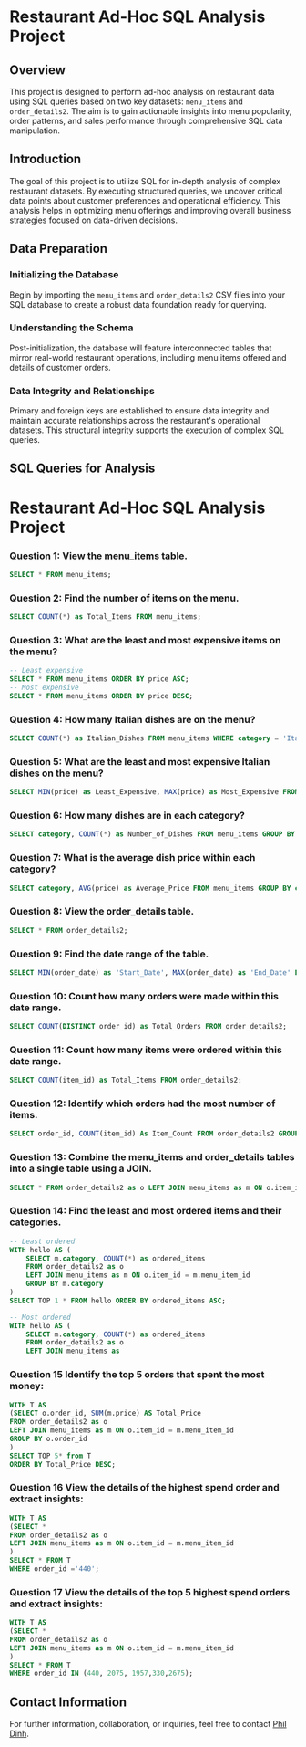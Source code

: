 # Restaurant Ad-Hoc SQL Analysis Project

## Overview
This project is designed to perform ad-hoc analysis on restaurant data using SQL queries based on two key datasets: `menu_items` and `order_details2`. The aim is to gain actionable insights into menu popularity, order patterns, and sales performance through comprehensive SQL data manipulation.

## Introduction
The goal of this project is to utilize SQL for in-depth analysis of complex restaurant datasets. By executing structured queries, we uncover critical data points about customer preferences and operational efficiency. This analysis helps in optimizing menu offerings and improving overall business strategies focused on data-driven decisions.

## Data Preparation
### Initializing the Database
Begin by importing the `menu_items` and `order_details2` CSV files into your SQL database to create a robust data foundation ready for querying.

### Understanding the Schema
Post-initialization, the database will feature interconnected tables that mirror real-world restaurant operations, including menu items offered and details of customer orders.

### Data Integrity and Relationships
Primary and foreign keys are established to ensure data integrity and maintain accurate relationships across the restaurant's operational datasets. This structural integrity supports the execution of complex SQL queries.

## SQL Queries for Analysis
# Restaurant Ad-Hoc SQL Analysis Project

### Question 1: View the menu_items table.
```sql
SELECT * FROM menu_items;
```
### Question 2: Find the number of items on the menu.
```sql
SELECT COUNT(*) as Total_Items FROM menu_items;
```
### Question 3: What are the least and most expensive items on the menu?
```sql
-- Least expensive
SELECT * FROM menu_items ORDER BY price ASC;
-- Most expensive
SELECT * FROM menu_items ORDER BY price DESC;
```
### Question 4: How many Italian dishes are on the menu?
```sql
SELECT COUNT(*) as Italian_Dishes FROM menu_items WHERE category = 'Italian';
```
### Question 5: What are the least and most expensive Italian dishes on the menu?
```sql
SELECT MIN(price) as Least_Expensive, MAX(price) as Most_Expensive FROM menu_items WHERE category = 'Italian';
```
### Question 6: How many dishes are in each category?
```sql
SELECT category, COUNT(*) as Number_of_Dishes FROM menu_items GROUP BY category;
```
### Question 7: What is the average dish price within each category?
```sql
SELECT category, AVG(price) as Average_Price FROM menu_items GROUP BY category;
```
### Question 8: View the order_details table.
```sql
SELECT * FROM order_details2;
```
### Question 9: Find the date range of the table.
```sql
SELECT MIN(order_date) as 'Start_Date', MAX(order_date) as 'End_Date' FROM order_details2;
```
### Question 10: Count how many orders were made within this date range.
```sql
SELECT COUNT(DISTINCT order_id) as Total_Orders FROM order_details2;
```
### Question 11: Count how many items were ordered within this date range.
```sql
SELECT COUNT(item_id) as Total_Items FROM order_details2;
```
### Question 12: Identify which orders had the most number of items.
```sql
SELECT order_id, COUNT(item_id) As Item_Count FROM order_details2 GROUP BY order_id ORDER BY Item_Count DESC;
```
### Question 13: Combine the menu_items and order_details tables into a single table using a JOIN.
```sql
SELECT * FROM order_details2 as o LEFT JOIN menu_items as m ON o.item_id = m.menu_item_id;
```
### Question 14: Find the least and most ordered items and their categories.
```sql
-- Least ordered
WITH hello AS (
    SELECT m.category, COUNT(*) as ordered_items
    FROM order_details2 as o
    LEFT JOIN menu_items as m ON o.item_id = m.menu_item_id
    GROUP BY m.category
) 
SELECT TOP 1 * FROM hello ORDER BY ordered_items ASC;

-- Most ordered
WITH hello AS (
    SELECT m.category, COUNT(*) as ordered_items
    FROM order_details2 as o
    LEFT JOIN menu_items as
```
### Question 15 Identify the top 5 orders that spent the most money:
```sql
WITH T AS 
(SELECT o.order_id, SUM(m.price) AS Total_Price
FROM order_details2 as o
LEFT JOIN menu_items as m ON o.item_id = m.menu_item_id
GROUP BY o.order_id
)
SELECT TOP 5* from T
ORDER BY Total_Price DESC;
```
### Question 16 View the details of the highest spend order and extract insights:
```sql
WITH T AS 
(SELECT *
FROM order_details2 as o
LEFT JOIN menu_items as m ON o.item_id = m.menu_item_id
)
SELECT * FROM T
WHERE order_id ='440';
```
### Question 17 View the details of the top 5 highest spend orders and extract insights:
```sql
WITH T AS 
(SELECT *
FROM order_details2 as o
LEFT JOIN menu_items as m ON o.item_id = m.menu_item_id
)
SELECT * FROM T
WHERE order_id IN (440, 2075, 1957,330,2675);
```
## Contact Information

For further information, collaboration, or inquiries, feel free to contact [Phil Dinh](mailto:dinhthanhtrung2011@gmail.com).









